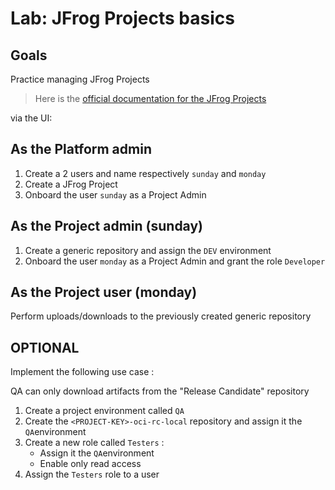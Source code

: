 # Lab: JFrog Projects basics

## Goals

Practice managing JFrog Projects

> Here is the [official documentation for the JFrog Projects](https://jfrog.com/help/r/jfrog-platform-administration-documentation/get-started-with-projects)

via the UI:

## As the Platform admin

1. Create a 2 users and name respectively ```sunday``` and ```monday```
2. Create a JFrog Project
3. Onboard the user ```sunday``` as a Project Admin

## As the Project admin (sunday)

1. Create a generic repository and assign the ```DEV``` environment
2. Onboard the user ```monday``` as a Project Admin and grant the role ```Developer```

## As the Project user (monday)

Perform uploads/downloads to the previously created generic repository

## OPTIONAL

Implement the following use case :

QA can only download artifacts from the "Release Candidate" repository

1. Create a project environment called ```QA```
2. Create the ```<PROJECT-KEY>-oci-rc-local``` repository and assign it the ```QA```environment
3. Create a new role called ```Testers``` :
    + Assign it the ```QA```environment
    + Enable only read access
4. Assign the ```Testers``` role to a user
